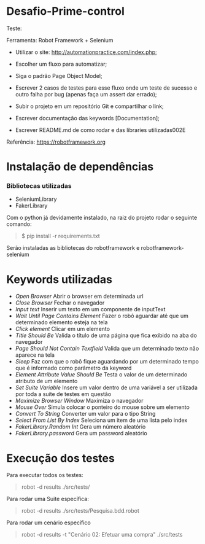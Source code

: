 # Desafio-Prime-control

Teste:

Ferramenta: Robot Framework + Selenium
- Utilizar o site: http://automationpractice.com/index.php;

- Escolher um fluxo para automatizar;

- Siga o padrão Page Object Model;

- Escrever 2 casos de testes para esse fluxo onde um teste de sucesso e outro falha por bug (apenas faça um assert dar errado); 

- Subir o projeto em um repositório Git e compartilhar o link;

- Escrever documentação das keywords [Documentation];

- Escrever README.md de como rodar e das libraries utilizadas002E

Referência: https://robotframework.org

# Instalação de dependências

### Bibliotecas utilizadas
- SeleniumLibrary
- FakerLibrary

Com o python já devidamente instalado, na raiz do projeto rodar o seguinte comando:
 > $ pip install -r requirements.txt

Serão instaladas as bibliotecas do robotframework e robotframework-selenium

# Keywords utilizadas

- *Open Browser*
Abrir o browser em determinada url
- *Close Browser*
Fechar o navegador
- *Input text*
Inserir um texto em um componente de inputText
- *Wait Until Page Contains Element*
Fazer o robô aguardar até que um determinado elemento esteja na tela
- *Click element*
Clicar em um elemento
- *Title Should Be*
Valida o título de uma página que fica exibido na aba do navegador
- *Page Should Not Contain Textfield*
Valida que um determinado texto não aparece na tela
- *Sleep*
Faz com que o robô fique aguardando por um determinado tempo que é informado como parâmetro da keyword
- *Element Attribute Value Should Be*
Testa o valor de um determinado atributo de um elemento
- *Set Suite Variable*
Insere um valor dentro de uma variável a ser utilizada por toda a suíte de testes em questão
- *Maximize Browser Window*
Maximiza o navegador
- *Mouse Over*
Simula colocar o ponteiro do mouse sobre um elemento
- *Convert To String*
Converter um valor para o tipo String
- *Select From List By Index*
Seleciona um item de uma lista pelo index
- *FakerLibrary.Random Int*
Gera um número aleatório
- *FakerLibrary.password*
Gera um password aleatório


# Execução dos testes

Para executar todos os testes:
> robot -d results  ./src/tests/

Para rodar uma Suite específica:
> robot -d results  ./src/tests/Pesquisa.bdd.robot

Para rodar um cenário específico
> robot -d results -t "Cenário 02: Efetuar uma compra" ./src/tests

